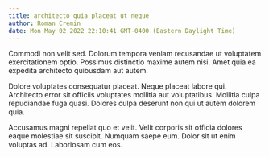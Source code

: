 ```yaml
---
title: architecto quia placeat ut neque
author: Roman Cremin
date: Mon May 02 2022 22:10:41 GMT-0400 (Eastern Daylight Time)
---
```

Commodi non velit sed. Dolorum tempora veniam recusandae ut voluptatem exercitationem optio. Possimus distinctio maxime autem nisi. Amet quia ea expedita architecto quibusdam aut autem.

 Dolore voluptates consequatur placeat. Neque placeat labore qui. Architecto error sit officiis voluptates mollitia aut voluptatibus. Mollitia culpa repudiandae fuga quasi. Dolores culpa deserunt non qui ut autem dolorem quia.

 Accusamus magni repellat quo et velit. Velit corporis sit officia dolores eaque molestiae sit suscipit. Numquam saepe eum. Dolor sit ut enim voluptas ad. Laboriosam cum eos.